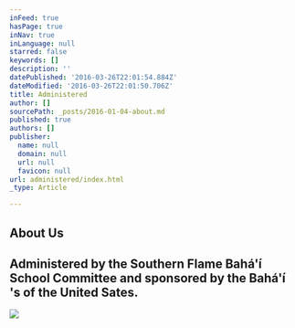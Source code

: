 ```yaml
---
inFeed: true
hasPage: true
inNav: true
inLanguage: null
starred: false
keywords: []
description: ''
datePublished: '2016-03-26T22:01:54.884Z'
dateModified: '2016-03-26T22:01:50.706Z'
title: Administered
author: []
sourcePath: _posts/2016-01-04-about.md
published: true
authors: []
publisher:
  name: null
  domain: null
  url: null
  favicon: null
url: administered/index.html
_type: Article

---
```

## About Us

## Administered by the Southern Flame Bahá'í School Committee and sponsored by the Bahá'í 's of the United Sates.
![](https://the-grid-user-content.s3-us-west-2.amazonaws.com/9e09b104-51b1-4be3-9dec-c58421d58a3e.jpg)